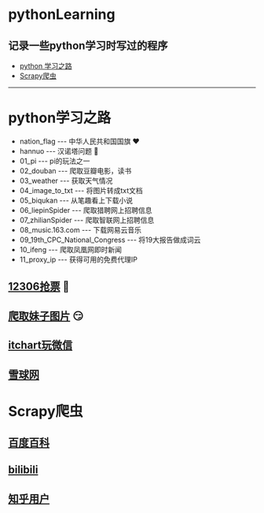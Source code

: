 # pythonLearning 
## 记录一些python学习时写过的程序
- [python 学习之路](#python学习之路)
- [Scrapy爬虫](#scrapy爬虫)
---
# python学习之路
- nation_flag --- 中华人民共和国国旗  :heart:
- hannuo --- 汉诺塔问题  :eyes:
- 01_pi --- pi的玩法之一
- 02_douban --- 爬取豆瓣电影，读书
- 03_weather --- 获取天气情况
- 04_image_to_txt --- 将图片转成txt文档
- 05_biqukan --- 从笔趣看上下载小说
- 06_liepinSpider --- 爬取猎聘网上招聘信息
- 07_zhilianSpider --- 爬取智联网上招聘信息
- 08_music.163.com --- 下载网易云音乐
- 09_19th_CPC_National_Congress --- 将19大报告做成词云
- 10_ifeng --- 爬取凤凰网即时新闻
- 11_proxy_ip --- 获得可用的免费代理IP
## [12306抢票](https://github.com/ChenPY95/12306)  :train:
## [爬取妹子图片](https://github.com/ChenPY95/mmjpg) :smirk:
## [itchart玩微信](https://github.com/ChenPY95/itchat)
## [雪球网](https://github.com/ChenPY95/xueqiuSpider) 
# Scrapy爬虫
## [百度百科](https://github.com/ChenPY95/baiduBaikeSpider)
## [bilibili](https://github.com/ChenPY95/bilibiliSpider)
## [知乎用户](https://github.com/ChenPY95/zhihuSpider)